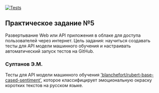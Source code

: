 [![Tests](https://github.com/sultanovemil/pz5/blob/main/.github/workflows/python-app.yml/badge.svg)](https://github.com/sultanovemil/pz5/blob/main/.github/workflows/python-app.yml)

## Практическое задание №5
Развертывание Web или API приложения в облаке для доступа пользователей через интернет.
Цель задания: научиться создавать тесты для  API модели машинного обучения и настраивать автоматический запуск тестов на GitHub. 

### Султанов Э.М.
Тесты для API модели машинного обучения ['blanchefort/rubert-base-cased-sentiment'](https://huggingface.co/blanchefort/rubert-base-cased-sentiment), которое классифицирует эмоциональную окраску коротких текстов на русском языке.

